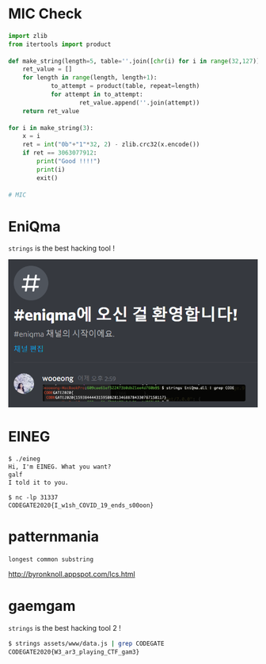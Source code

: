 # MIC Check

```py
import zlib
from itertools import product

def make_string(length=5, table=''.join([chr(i) for i in range(32,127)])):
    ret_value = []
    for length in range(length, length+1):
            to_attempt = product(table, repeat=length)
            for attempt in to_attempt:
                    ret_value.append(''.join(attempt))
    return ret_value

for i in make_string(3):
    x = i
    ret = int("0b"+"1"*32, 2) - zlib.crc32(x.encode())
    if ret == 3063077912:
        print("Good !!!!")
        print(i)
        exit()

# MIC
```

# EniQma
`strings` is the best hacking tool !

![eniqma.png](./eniqma.png)

# EINEG

```
$ ./eineg 
Hi, I'm EINEG. What you want?
galf
I told it to you.
```

```
$ nc -lp 31337
CODEGATE2020{I_w1sh_COVID_19_ends_s00oon}

```

# patternmania
`longest common substring`

http://byronknoll.appspot.com/lcs.html

# gaemgam
`strings` is the best hacking tool 2 !
```bash
$ strings assets/www/data.js | grep CODEGATE
CODEGATE2020{W3_ar3_playing_CTF_gam3}
```

